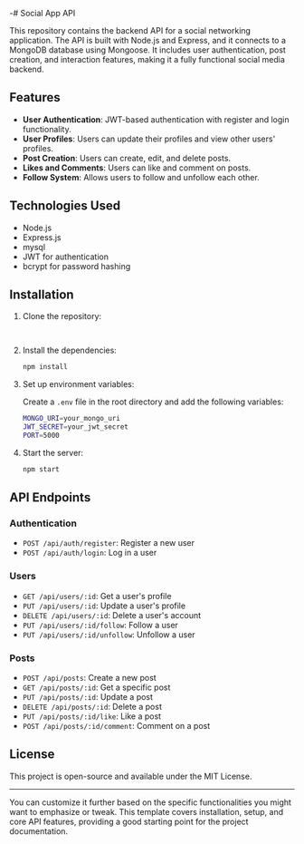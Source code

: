
-# Social App API

This repository contains the backend API for a social networking application. The API is built with Node.js and Express, and it connects to a MongoDB database using Mongoose. It includes user authentication, post creation, and interaction features, making it a fully functional social media backend.

## Features

- **User Authentication**: JWT-based authentication with register and login functionality.
- **User Profiles**: Users can update their profiles and view other users' profiles.
- **Post Creation**: Users can create, edit, and delete posts.
- **Likes and Comments**: Users can like and comment on posts.
- **Follow System**: Allows users to follow and unfollow each other.

## Technologies Used

- Node.js
- Express.js
- mysql
- JWT for authentication
- bcrypt for password hashing

## Installation

1. Clone the repository:

    ```bash
  
    ```

2. Install the dependencies:

    ```bash
    npm install
    ```

3. Set up environment variables:

    Create a `.env` file in the root directory and add the following variables:

    ```bash
    MONGO_URI=your_mongo_uri
    JWT_SECRET=your_jwt_secret
    PORT=5000
    ```

4. Start the server:

    ```bash
    npm start
    ```

## API Endpoints

### Authentication

- `POST /api/auth/register`: Register a new user
- `POST /api/auth/login`: Log in a user

### Users

- `GET /api/users/:id`: Get a user's profile
- `PUT /api/users/:id`: Update a user's profile
- `DELETE /api/users/:id`: Delete a user's account
- `PUT /api/users/:id/follow`: Follow a user
- `PUT /api/users/:id/unfollow`: Unfollow a user

### Posts

- `POST /api/posts`: Create a new post
- `GET /api/posts/:id`: Get a specific post
- `PUT /api/posts/:id`: Update a post
- `DELETE /api/posts/:id`: Delete a post
- `PUT /api/posts/:id/like`: Like a post
- `POST /api/posts/:id/comment`: Comment on a post

## License

This project is open-source and available under the MIT License.

---

You can customize it further based on the specific functionalities you might want to emphasize or tweak. This template covers installation, setup, and core API features, providing a good starting point for the project documentation.
